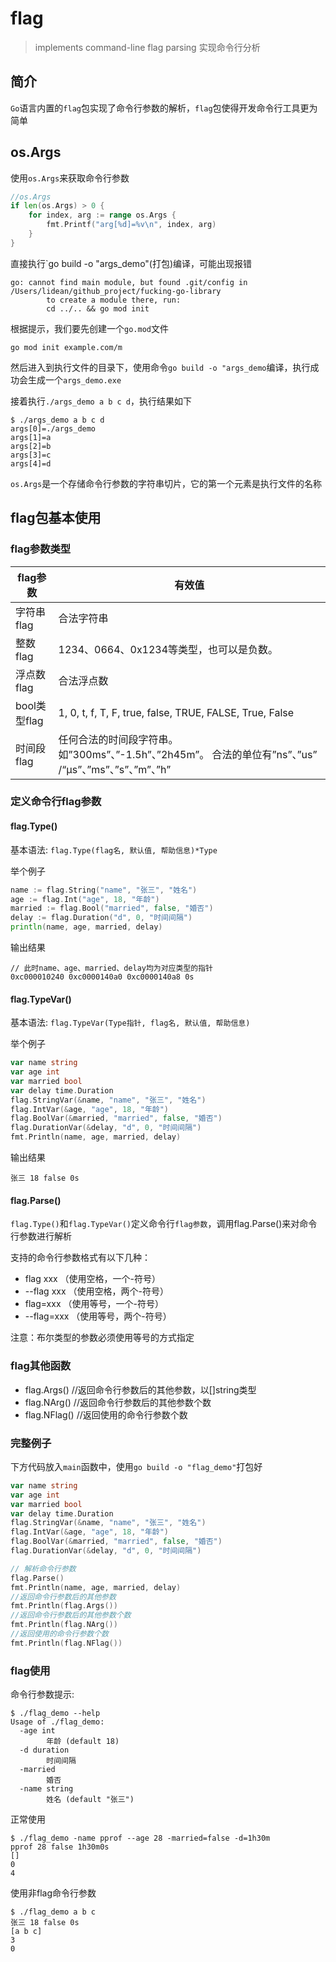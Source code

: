 # flag

> implements command-line flag parsing
> 实现命令行分析

## 简介

`Go`语言内置的`flag`包实现了命令行参数的解析，`flag`包使得开发命令行工具更为简单

## os.Args

使用`os.Args`来获取命令行参数

```go
//os.Args
if len(os.Args) > 0 {
    for index, arg := range os.Args {
        fmt.Printf("arg[%d]=%v\n", index, arg)
    }
}
```

直接执行`go build -o "args_demo"(打包)编译，可能出现报错

```shell script
go: cannot find main module, but found .git/config in /Users/lidean/github_project/fucking-go-library
        to create a module there, run:
        cd ../.. && go mod init
```

根据提示，我们要先创建一个`go.mod`文件

```shell script
go mod init example.com/m
```

然后进入到执行文件的目录下，使用命令`go build -o "args_demo`编译，执行成功会生成一个`args_demo.exe`

接着执行`./args_demo a b c d`，执行结果如下

```shell script
$ ./args_demo a b c d
args[0]=./args_demo
args[1]=a
args[2]=b
args[3]=c
args[4]=d
```

`os.Args`是一个存储命令行参数的字符串切片，它的第一个元素是执行文件的名称

## flag包基本使用

### flag参数类型

|flag参数|有效值|
|----|----|
|字符串flag	|合法字符串|
|整数flag	|1234、0664、0x1234等类型，也可以是负数。|
|浮点数flag	|合法浮点数|
|bool类型flag	|1, 0, t, f, T, F, true, false, TRUE, FALSE, True, False|
|时间段flag	|任何合法的时间段字符串。如”300ms”、”-1.5h”、”2h45m”。 合法的单位有”ns”、”us” /“µs”、”ms”、”s”、”m”、”h”|

### 定义命令行flag参数

#### flag.Type()

基本语法: `flag.Type(flag名, 默认值, 帮助信息)*Type`

举个例子

```go
name := flag.String("name", "张三", "姓名")
age := flag.Int("age", 18, "年龄")
married := flag.Bool("married", false, "婚否")
delay := flag.Duration("d", 0, "时间间隔")
println(name, age, married, delay)
```

输出结果

```text
// 此时name、age、married、delay均为对应类型的指针
0xc000010240 0xc0000140a0 0xc0000140a8 0s
```

#### flag.TypeVar()

基本语法:  `flag.TypeVar(Type指针, flag名, 默认值, 帮助信息)`

举个例子

```go
var name string
var age int
var married bool
var delay time.Duration
flag.StringVar(&name, "name", "张三", "姓名")
flag.IntVar(&age, "age", 18, "年龄")
flag.BoolVar(&married, "married", false, "婚否")
flag.DurationVar(&delay, "d", 0, "时间间隔")
fmt.Println(name, age, married, delay)
```

输出结果

```text
张三 18 false 0s
```

#### flag.Parse()

`flag.Type()`和`flag.TypeVar()`定义命令行`flag参数`，调用flag.Parse()来对命令行参数进行解析

支持的命令行参数格式有以下几种：

- flag xxx （使用空格，一个-符号）
- --flag xxx （使用空格，两个-符号）
- flag=xxx （使用等号，一个-符号）
- --flag=xxx （使用等号，两个-符号）

注意：布尔类型的参数必须使用等号的方式指定

### flag其他函数

- flag.Args() //返回命令行参数后的其他参数，以[]string类型
- flag.NArg() //返回命令行参数后的其他参数个数
- flag.NFlag() //返回使用的命令行参数个数

### 完整例子

下方代码放入`main`函数中，使用`go build -o "flag_demo"`打包好

```go
var name string
var age int
var married bool
var delay time.Duration
flag.StringVar(&name, "name", "张三", "姓名")
flag.IntVar(&age, "age", 18, "年龄")
flag.BoolVar(&married, "married", false, "婚否")
flag.DurationVar(&delay, "d", 0, "时间间隔")

// 解析命令行参数
flag.Parse()
fmt.Println(name, age, married, delay)
//返回命令行参数后的其他参数
fmt.Println(flag.Args())
//返回命令行参数后的其他参数个数
fmt.Println(flag.NArg())
//返回使用的命令行参数个数
fmt.Println(flag.NFlag())
```

### flag使用

命令行参数提示:

```shell script
$ ./flag_demo --help 
Usage of ./flag_demo:
  -age int
        年龄 (default 18)
  -d duration
        时间间隔
  -married
        婚否
  -name string
        姓名 (default "张三")
```

正常使用

```shell script
$ ./flag_demo -name pprof --age 28 -married=false -d=1h30m
pprof 28 false 1h30m0s
[]
0
4
```

使用非flag命令行参数

```shell script
$ ./flag_demo a b c
张三 18 false 0s
[a b c]
3
0
```